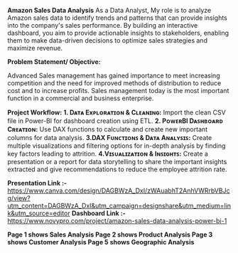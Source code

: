 **Amazon Sales Data Analysis**
As a Data Analyst, My role is to analyze Amazon sales data to identify trends and patterns that can provide insights into the company's sales performance. 
By building an interactive dashboard, you aim to provide actionable insights to stakeholders, enabling them to make data-driven decisions to optimize sales strategies and maximize revenue.

**Problem Statement/ Objective:**

Advanced Sales management has gained importance to meet increasing competition and the need for improved methods of distribution to reduce cost and to increase profits. Sales management today is the most important function in a commercial and business enterprise.

**Project Workflow:**
**1. Dᴀᴛᴀ Exᴘʟᴏʀᴀᴛɪᴏɴ & Cʟᴇᴀɴɪɴɢ:**
Import the clean CSV file in Power-BI for dashboard creation using ETL.
**2. PᴏᴡᴇʀBI Dᴀꜱʜʙᴏᴀʀᴅ Cʀᴇᴀᴛɪᴏɴ:**
Use DAX functions to calculate and create new important columns for data analysis.
 **3.DAX Fᴜɴᴄᴛɪᴏɴꜱ & Dᴀᴛᴀ Aɴᴀʟʏꜱɪꜱ:**
Create multiple visualizations and filtering options for in-depth analysis by finding key factors leading to attrition.
**4.Vɪꜱᴜᴀʟɪᴢᴀᴛɪᴏɴ & Iɴꜱɪɢʜᴛꜱ:**
Create a presentation or a report for data storytelling to share the important insights extracted and give recommendations to reduce the employee attrition rate.

**Presentation Link :-** https://www.canva.com/design/DAGBWzA_DxI/zWAuabhT2AnhVWRrbVBJcg/view?utm_content=DAGBWzA_DxI&utm_campaign=designshare&utm_medium=link&utm_source=editor
**Dashboard Link :-**    https://www.novypro.com/project/amazon-sales-data-analysis-power-bi-1

**Page 1 shows Sales Analysis
Page 2 shows Product Analysis
Page 3 shows Customer Analysis
Page 5 shows Geographic Analysis**
